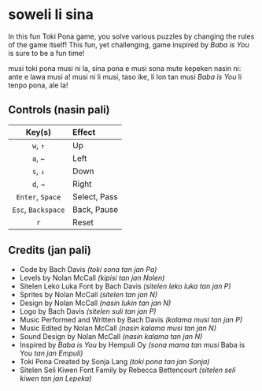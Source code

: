 # soweli li sina
In this fun Toki Pona game, you solve various puzzles by changing the rules of the game itself! This fun, yet challenging, game inspired by *Baba is You* is sure to be a fun time!

musi toki pona musi ni la, sina pona e musi sona mute kepeken nasin ni: ante e lawa musi a! musi ni li musi, taso ike, li lon tan musi *Baba is You* li tenpo pona, ale la!

## Controls (nasin pali)
| **Key(s)** | **Effect** |
| :---: | :--- |
| `w`, `↑` | Up |
| `a`, `←` | Left |
| `s`, `↓` | Down |
| `d`, `→` | Right |
| `Enter`, `Space` | Select, Pass |
| `Esc`, `Backspace` | Back, Pause |
| `r` | Reset |

## Credits (jan pali)
* Code by Bach Davis *(toki sona tan jan Pa)*
* Levels by Nolan McCall *(kipisi tan jan Nolen)*
* Sitelen Leko Luka Font by Bach Davis *(sitelen leko luka tan jan P)*
* Sprites by Nolan McCall *(sitelen tan jan N)*
* Design by Nolan McCall *(nasin lukin tan jan N)*
* Logo by Bach Davis *(sitelen suli tan jan P)*
* Music Performed and Written by Bach Davis *(kalama musi tan jan P)*
* Music Edited by Nolan McCall *(nasin kalama musi tan jan N)*
* Sound Design by Nolan McCall *(nasin kalama tan jan N)*
* Inspired by *Baba is You* by Hempuli Oy *(sona mama tan musi* Baba is You *tan jan Empuli)*
* Toki Pona Created by Sonja Lang *(toki pona tan jan Sonja)* 
* Sitelen Seli Kiwen Font Family by Rebecca Bettencourt *(sitelen seli kiwen tan jan Lepeka)*